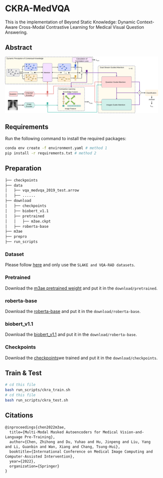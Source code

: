 # CKRA-MedVQA

This is the implementation of Beyond Static Knowledge: Dynamic Context-Aware Cross-Modal Contrastive Learning for Medical Visual Question Answering.

## Abstract

![all](all.svg)

## Requirements
Run the following command to install the required packages:
```bash
conda env create -f environment.yaml # method 1
pip install -r requirements.txt # method 2
```

## Preparation

```bash
├── checkpoints
├── data
│   ├── vqa_medvqa_2019_test.arrow
│   ├── ......
├── download
│   ├── checkpoints
│   ├── biobert_v1.1
│   ├── pretrained
│   │   ├── m3ae.ckpt
│   ├── roberta-base
├── m3ae
├── prepro
├── run_scripts
```

### Dataset

Please follow [here](https://github.com/zhjohnchan/M3AE?tab=readme-ov-file#1-dataset-preparation-1) and only use the `SLAKE and VQA-RAD datasets`.

### Pretrained

Download the [m3ae pretrained weight](https://drive.google.com/drive/folders/1b3_kiSHH8khOQaa7pPiX_ZQnUIBxeWWn) and put it in the `download/pretrained`.

### roberta-base

Download the [roberta-base](https://drive.google.com/drive/folders/1ouRx5ZAi98LuS6QyT3hHim9Uh7R1YY1H) and put it in the `download/roberta-base`.

### biobert_v1.1

Download the [biobert_v1.1](https://huggingface.co/dmis-lab/biobert-v1.1/tree/main) and put it in the `download/roberta-base`.

### Checkpoints

Download the [checkpoints](https://1drv.ms/f/c/0ef3f7692d30fc19/En6cIAzp7r1Iseb-3y1vyw8BF-_NjnusZUB-Dp2nYI3ZGA?e=DbGU3Y)we trained and put it in the `download/checkpoints`.


## Train & Test

```bash
# cd this file 
bash run_scripts/ckra_train.sh
# cd this file
bash run_scripts/ckra_test.sh
```

## Citations
```angular2
@inproceedings{chen2022m3ae,
  title={Multi-Modal Masked Autoencoders for Medical Vision-and-Language Pre-Training},
  author={Chen, Zhihong and Du, Yuhao and Hu, Jinpeng and Liu, Yang and Li, Guanbin and Wan, Xiang and Chang, Tsung-Hui},
  booktitle={International Conference on Medical Image Computing and Computer-Assisted Intervention},
  year={2022},
  organization={Springer}
}
```
